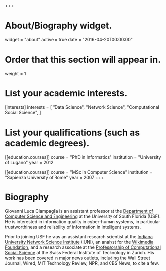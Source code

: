 +++
# About/Biography widget.
widget = "about"
active = true
date = "2016-04-20T00:00:00"

# Order that this section will appear in.
weight = 1

# List your academic interests.
[interests]
    interests = [
        "Data Science",
        "Network Science", 
        "Computational Social Science", 
    ]

# List your qualifications (such as academic degrees).
[[education.courses]]
  course = "PhD in Informatics"
  institution = "University of Lugano"
  year = 2012

[[education.courses]]
  course = "MSc in Computer Science"
  institution = "Sapienza University of Rome"
  year = 2007
+++

# Biography

Giovanni Luca Ciampaglia is an assistant professor at the [Department of
Computer Science and Engineering](https://www.usf.edu/engineering/cse/) at the
University of South Florida (USF). He is interested in information quality in
cyber-human systems, in particular trustworthiness and reliability of
information in intelligent systems. 

Prior to joining USF he was an assistant research scientist at the [Indiana
University Network Science Institute](http://iuni.iu.edu/) (IUNI), an analyst
for the [Wikimedia Foundation](https://wikimediafoundation.org/), and a
research associate at the [Professorship of Computational Social
Science](http://www.coss.ethz.ch/) at the Swiss Federal Institute of Technology
in Zurich. His work has been covered in major news outlets, including the Wall
Street Journal, Wired, MIT Technology Review, NPR, and CBS News, to cite a few.

